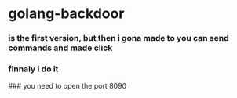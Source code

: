 <h1> golang-backdoor</h1>
<h3>is the first version, but then i gona made to you can send commands and made click </h3>
<h3> finnaly i do it  </h3>
### you need to open the port 8090

